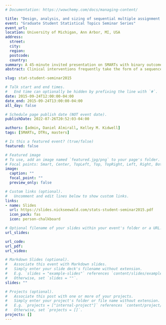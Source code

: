 ```yaml
---
# Documentation: https://wowchemy.com/docs/managing-content/

title: "Design, analysis, and sizing of sequential multiple assignment randomized trials with binary outcomes"
event: "Graduate Student Statistical Topics Seminar Series"
event_url:
location: University of Michigan, Ann Arbor, MI, USA
address:
  street:
  city:
  region:
  postcode:
  country:
summary: A 45-minute invited presentation on SMARTs with binary outcomes for the U-M Department of Statistics' Graduate Student Seminar.
abstract: Clinical interventions frequently take the form of a sequence of treatments. Each component in the sequence is chosen by the clinician, who is able to make decisions about a future treatment based on patient characteristics. These multi-stage interventions, called Dynamic Treatment Regimes (DTRs), can leverage information collected over the course of the intervention to tailor the sequence to each individual patient. For some research aims, such as the development of a high-quality DTR, a standard two-arm clinical trial may not be appropriate. A Sequential Multiple Assignment Randomized Trial (SMART) is one method that allows for the construction of effective DTRs. We review principles for designing and analyzing these trials, and extend them to ongoing work related to SMARTs with binary outcomes in which the primary aim is to compare two embedded DTRs. We conclude with a discussion of sample size for such SMARTs, and highlight an online sample size calculator built with the goal of empowering clinicians to consider SMART designs more often in practice.

slug: stat-student-seminar2015

# Talk start and end times.
#   End time can optionally be hidden by prefixing the line with `#`.
date: 2015-09-24T12:00:00-04:00
date_end: 2015-09-24T13:00:00-04:00
all_day: false

# Schedule page publish date (NOT event date).
publishDate: 2022-07-26T20:52:03-04:00

authors: [admin, Daniel Almirall, Kelley M. Kidwell]
tags: [SMARTs, DTRs, masters]

# Is this a featured event? (true/false)
featured: false

# Featured image
# To use, add an image named `featured.jpg/png` to your page's folder. 
# Focal points: Smart, Center, TopLeft, Top, TopRight, Left, Right, BottomLeft, Bottom, BottomRight.
image:
  caption: ""
  focal_point: ""
  preview_only: false

# Custom links (optional).
#   Uncomment and edit lines below to show custom links.
links:
- name: Slides
  url: https://slides.nickseewald.com/stats-student-seminar2015.pdf
  icon_pack: fas
  icon: person-chalkboard

# Optional filename of your slides within your event's folder or a URL.
url_slides:

url_code:
url_pdf:
url_video:

# Markdown Slides (optional).
#   Associate this event with Markdown slides.
#   Simply enter your slide deck's filename without extension.
#   E.g. `slides = "example-slides"` references `content/slides/example-slides.md`.
#   Otherwise, set `slides = ""`.
slides: ""

# Projects (optional).
#   Associate this post with one or more of your projects.
#   Simply enter your project's folder or file name without extension.
#   E.g. `projects = ["internal-project"]` references `content/project/deep-learning/index.md`.
#   Otherwise, set `projects = []`.
projects: []
---
```

